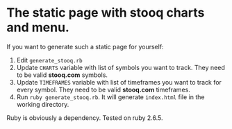 # The static page with stooq charts and menu.

If you want to generate such a static page for yourself:

1. Edit `generate_stooq.rb`
2. Update `CHARTS` variable with list of symbols you want to track. They need to be valid **stooq.com** symbols.
3. Update `TIMEFRAMES` variable with list of timeframes you want to track for every symbol. They need to be valid **stooq.com** timeframes.
4. Run `ruby generate_stooq.rb`. It will generate `index.html` file in the working directory.

Ruby is obviously a dependency. Tested on ruby 2.6.5.
